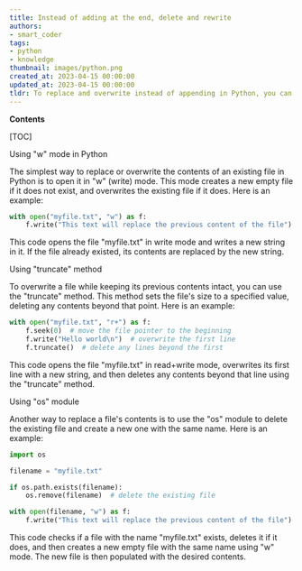 ```yaml
---
title: Instead of adding at the end, delete and rewrite
authors:
- smart_coder
tags:
- python
- knowledge
thumbnail: images/python.png
created_at: 2023-04-15 00:00:00
updated_at: 2023-04-15 00:00:00
tldr: To replace and overwrite instead of appending in Python, you can simply use the assignment operator (=) to assign the new value to the variable.
---
```


**Contents**

[TOC]

Using "w" mode in Python

The simplest way to replace or overwrite the contents of an existing file in Python is to open it in "w" (write) mode. This mode creates a new empty file if it does not exist, and overwrites the existing file if it does. Here is an example:

```python
with open("myfile.txt", "w") as f:
    f.write("This text will replace the previous content of the file")
```

This code opens the file "myfile.txt" in write mode and writes a new string in it. If the file already existed, its contents are replaced by the new string.

Using "truncate" method

To overwrite a file while keeping its previous contents intact, you can use the "truncate" method. This method sets the file's size to a specified value, deleting any contents beyond that point. Here is an example:

```python
with open("myfile.txt", "r+") as f:
    f.seek(0)  # move the file pointer to the beginning
    f.write("Hello world\n")  # overwrite the first line
    f.truncate()  # delete any lines beyond the first
```

This code opens the file "myfile.txt" in read+write mode, overwrites its first line with a new string, and then deletes any contents beyond that line using the "truncate" method.

Using "os" module

Another way to replace a file's contents is to use the "os" module to delete the existing file and create a new one with the same name. Here is an example:

```python
import os

filename = "myfile.txt"

if os.path.exists(filename):
    os.remove(filename)  # delete the existing file

with open(filename, "w") as f:
    f.write("This text will replace the previous content of the file")
```

This code checks if a file with the name "myfile.txt" exists, deletes it if it does, and then creates a new empty file with the same name using "w" mode. The new file is then populated with the desired contents.
